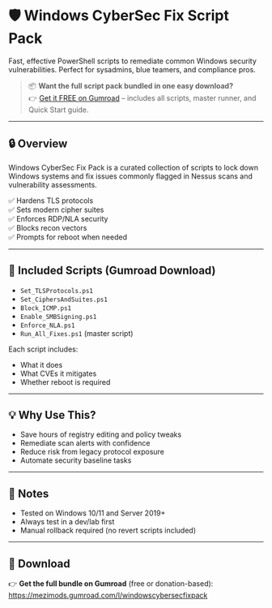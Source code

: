 # 🛡️ Windows CyberSec Fix Script Pack

Fast, effective PowerShell scripts to remediate common Windows security vulnerabilities. Perfect for sysadmins, blue teamers, and compliance pros.

> 📦 **Want the full script pack bundled in one easy download?**  
> 👉 [Get it FREE on Gumroad](https://mezimods.gumroad.com/l/windowscybersecfixpack) – includes all scripts, master runner, and Quick Start guide.

---

## 🔒 Overview

Windows CyberSec Fix Pack is a curated collection of scripts to lock down Windows systems and fix issues commonly flagged in Nessus scans and vulnerability assessments.

✅ Hardens TLS protocols  
✅ Sets modern cipher suites  
✅ Enforces RDP/NLA security  
✅ Blocks recon vectors  
✅ Prompts for reboot when needed  

---

## 📁 Included Scripts (Gumroad Download)

- `Set_TLSProtocols.ps1`
- `Set_CiphersAndSuites.ps1`
- `Block_ICMP.ps1`
- `Enable_SMBSigning.ps1`
- `Enforce_NLA.ps1`
- `Run_All_Fixes.ps1` (master script)

Each script includes:
- What it does
- What CVEs it mitigates
- Whether reboot is required

---

## 💡 Why Use This?

- Save hours of registry editing and policy tweaks
- Remediate scan alerts with confidence
- Reduce risk from legacy protocol exposure
- Automate security baseline tasks

---

## 🧠 Notes

- Tested on Windows 10/11 and Server 2019+
- Always test in a dev/lab first
- Manual rollback required (no revert scripts included)

---

## 🔗 Download

👉 **Get the full bundle on Gumroad** (free or donation-based):  
https://mezimods.gumroad.com/l/windowscybersecfixpack
